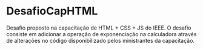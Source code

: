 # DesafioCapHTML
Desafio proposto na capacitação de HTML + CSS + JS do IEEE. O desafio consiste em adicionar a operação de exponenciação na calculadora através de alterações no código disponibilizado pelos ministrantes da capacitação.
